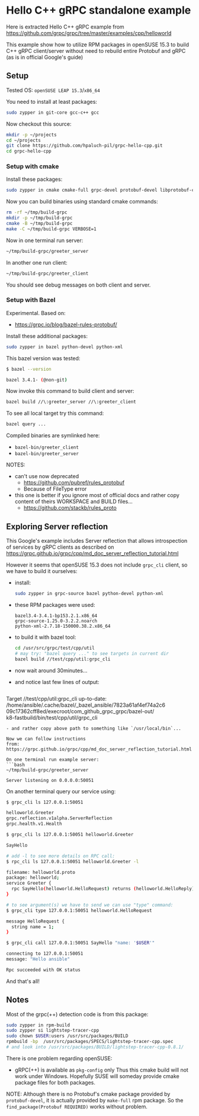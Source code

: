 # Hello C++ gRPC standalone example

Here is extracted Hello C++ gRPC example
from https://github.com/grpc/grpc/tree/master/examples/cpp/helloworld

This example show how to utilize RPM packages in openSUSE 15.3 to
build C++ gRPC client/server without need
to rebuild entire Protobuf and gRPC (as is in official Google's guide)

## Setup

Tested OS: `openSUSE LEAP 15.3`/`x86_64`

You need to install at least packages:
```bash
sudo zypper in git-core gcc-c++ gcc
```
Now checkout this source:
```bash
mkdir -p ~/projects
cd ~/projects
git clone https://github.com/hpaluch-pil/grpc-hello-cpp.git
cd grpc-hello-cpp
```

### Setup with cmake

Install these packages:
```bash
sudo zypper in cmake cmake-full grpc-devel protobuf-devel libprotobuf-c-devel
```

Now you can build binaries using standard cmake commands:
```bash
rm -rf ~/tmp/build-grpc
mkdir -p ~/tmp/build-grpc
cmake -B ~/tmp/build-grpc
make -C ~/tmp/build-grpc VERBOSE=1
```
Now in one terminal run server:
```bash
~/tmp/build-grpc/greeter_server
```
In another one run client:
```bash
~/tmp/build-grpc/greeter_client
```
You should see debug messages on both client and server.

### Setup with Bazel

Experimental. Based on:
- https://grpc.io/blog/bazel-rules-protobuf/

Install these additional packages:
```bash
sudo zypper in bazel python-devel python-xml
```
This bazel version was tested:
```bash
$ bazel --version

bazel 3.4.1- (@non-git)
```

Now invoke this command to build client and server:
```bash
bazel build //\:greeter_server //\:greeter_client
```
To see all local target try this command:
```bash
bazel query ...
```
Compiled binaries are symlinked here:
- `bazel-bin/greeter_client`
- `bazel-bin/greeter_server`


NOTES:
- can't use now deprecated
  - https://github.com/pubref/rules_protobuf
  - Because of FileType error
- this one is better if you ignore most of official docs and rather
  copy content of theirs WORKSPACE and BUILD files...
  - https://github.com/stackb/rules_proto


## Exploring Server reflection

This Google's example includes Server reflection that
allows introspection of services by gRPC clients as described
on https://grpc.github.io/grpc/cpp/md_doc_server_reflection_tutorial.html

However it seems that openSUSE 15.3 does not include `grpc_cli` client,
so we have to build it ourselves:
- install:
  ```bash
  sudo zypper in grpc-source bazel python-devel python-xml
  ```
- these RPM packages were used:
  ```
  bazel3.4-3.4.1-bp153.2.1.x86_64
  grpc-source-1.25.0-3.2.2.noarch
  python-xml-2.7.18-150000.38.2.x86_64
  ```

- to build it with bazel tool:
  ```bash
  cd /usr/src/grpc/test/cpp/util
  # may try: "bazel query ..." to see targets in current dir
  bazel build //test/cpp/util:grpc_cli 
  ```
- now wait around 30minutes...
- and notice last few lines of output:
  ```
Target //test/cpp/util:grpc_cli up-to-date:
  /home/ansible/.cache/bazel/_bazel_ansible/7823a61af4ef74a2c6\
  09c17362cff8ed/execroot/com_github_grpc_grpc/bazel-out/\
  k8-fastbuild/bin/test/cpp/util/grpc_cli
  ```
- and rather copy above path to something like `/usr/local/bin`...

Now we can follow instructions 
from: https://grpc.github.io/grpc/cpp/md_doc_server_reflection_tutorial.html

On one terminal run example server:
```bash
~/tmp/build-grpc/greeter_server

Server listening on 0.0.0.0:50051
```

On another terminal query our service using:
```bash
$ grpc_cli ls 127.0.0.1:50051

helloworld.Greeter
grpc.reflection.v1alpha.ServerReflection
grpc.health.v1.Health

$ grpc_cli ls 127.0.0.1:50051 helloworld.Greeter

SayHello

# add -l to see more details on RPC call:
$ rpc_cli ls 127.0.0.1:50051 helloworld.Greeter -l

filename: helloworld.proto
package: helloworld;
service Greeter {
  rpc SayHello(helloworld.HelloRequest) returns (helloworld.HelloReply) {}
}

# to see argument(s) we have to send we can use "type" command:
$ grpc_cli type 127.0.0.1:50051 helloworld.HelloRequest

message HelloRequest {
  string name = 1;
}

$ grpc_cli call 127.0.0.1:50051 SayHello "name: '$USER'"

connecting to 127.0.0.1:50051
message: "Hello ansible"

Rpc succeeded with OK status
```

And that's all!


## Notes

Most of the grpc(++) detection code is from this package:
```bash
sudo zypper in rpm-build
sudo zypper si lightstep-tracer-cpp
sudo chown $USER:users /usr/src/packages/BUILD
rpmbuild -bp  /usr/src/packages/SPECS/lightstep-tracer-cpp.spec
# and look into /usr/src/packages/BUILD/lightstep-tracer-cpp-0.8.1/
```

There is one problem regarding openSUSE:
- gRPC(++) is available as `pkg-config` only
Thus this cmake build will not work under Windows. Hopefully
SUSE will someday provide cmake package files for both packages.

NOTE: Although there is no Protobuf's cmake package provided
by `protobuf-devel`, it is actually provided by `make-full` rpm package.
So the `find_package(Protobuf REQUIRED)` works without problem.

